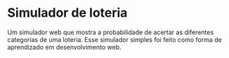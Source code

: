 
# Simulador de loteria

Um simulador web que mostra a probabilidade de acertar as diferentes categorias de uma loteria.
Esse simulador simples foi feito como forma de aprendizado em desenvolvimento web.

